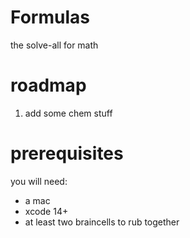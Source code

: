 # Formulas
the solve-all for math  
# roadmap 
1. add some chem stuff
# prerequisites
you will need:  
- a mac  
- xcode 14+
- at least two braincells to rub together

